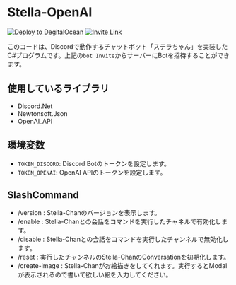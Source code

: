 # Stella-OpenAI
[![Deploy to DegitalOcean](https://github.com/yahagi-day/Stella-OpenAI/actions/workflows/main.yml/badge.svg)](https://github.com/yahagi-day/Stella-OpenAI/actions/workflows/main.yml)
<a href="https://discord.com/api/oauth2/authorize?client_id=1086013762210893917&permissions=395328&scope=bot"><img alt="Invite Link" src="https://img.shields.io/badge/bot-invite-blueviolet"></a>

このコードは、Discordで動作するチャットボット「ステラちゃん」を実装したC#プログラムです。上記の`bot Invite`からサーバーにBotを招待することができます。

## 使用しているライブラリ
- Discord.Net
- Newtonsoft.Json
- OpenAI_API

## 環境変数
- `TOKEN_DISCORD`: Discord Botのトークンを設定します。
- `TOKEN_OPENAI`: OpenAI APIのトークンを設定します。

## SlashCommand
- /version : Stella-Chanのバージョンを表示します。
- /enable : Stella-Chanとの会話をコマンドを実行したチャネルで有効化します。
- /disable : Stella-Chanとの会話をコマンドを実行したチャンネルで無効化します。
- /reset : 実行したチャンネルのStella-ChanのConversationを初期化します。
- /create-image : Stella-Chanがお絵描きをしてくれます。実行するとModalが表示されるので書いて欲しい絵を入力してください。
